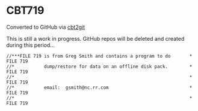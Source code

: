 # CBT719
Converted to GitHub via [cbt2git](https://github.com/wizardofzos/cbt2git)

This is still a work in progress. GitHub repos will be deleted and created during this period...

```
//***FILE 719 is from Greg Smith and contains a program to do       *   FILE 719
//*           dump/restore for data on an offline disk pack.        *   FILE 719
//*                                                                 *   FILE 719
//*           email:  gsmith@nc.rr.com                              *   FILE 719
//*                                                                 *   FILE 719
```
